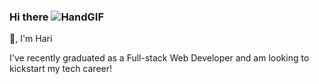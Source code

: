 ### Hi there ![HandGIF](https://github.com/hari-pace/hari-pace/assets/139553466/80bf46da-eca3-4eac-89ce-32b3a3f771b6)

👋, I'm Hari

I've recently graduated as a Full-stack Web Developer and am looking to kickstart my tech career!



<!--
**hari-pace/hari-pace** is a ✨ _special_ ✨ repository because its `README.md` (this file) appears on your GitHub profile.

Here are some ideas to get you started:

- 🔭 I’m currently working on ...
- 🌱 I’m currently learning ...
- 👯 I’m looking to collaborate on ...
- 🤔 I’m looking for help with ...
- 💬 Ask me about ...
- 📫 How to reach me: ...
- 😄 Pronouns: ...
- ⚡ Fun fact: ...
-->
